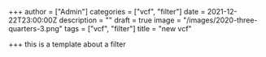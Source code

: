 +++
author = ["Admin"]
categories = ["vcf", "filter"]
date = 2021-12-22T23:00:00Z
description = ""
draft = true
image = "/images/2020-three-quarters-3.png"
tags = ["vcf", "filter"]
title = "new vcf"

+++
this is a template about a filter